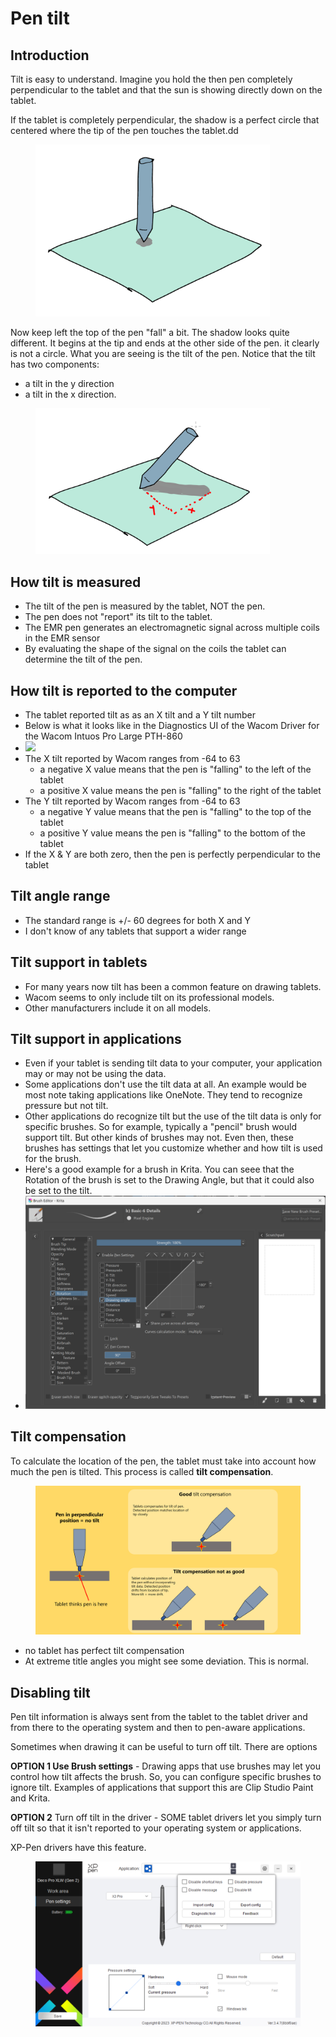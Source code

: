 # Pen tilt

## Introduction

Tilt is easy to understand. Imagine you hold the then pen completely perpendicular to the tablet and that the sun is showing directly down on the tablet.

If the tablet is completely perpendicular, the shadow is a perfect circle that centered where the tip of the pen touches the tablet.dd

<div align="left">

<figure><img src="../../.gitbook/assets/image (347).png" alt="" width="375"><figcaption></figcaption></figure>

</div>

Now keep left the top of the pen "fall" a bit. The shadow looks quite different. It begins at the tip and ends at the other side of the pen. it clearly is not a circle. What you are seeing is the tilt of the pen. Notice that the tilt has two components:

* a tilt in the y direction&#x20;
* a tilt in the x direction.

<div align="left">

<figure><img src="../../.gitbook/assets/image (72).png" alt="" width="375"><figcaption></figcaption></figure>

</div>

## How tilt is measured

* The tilt of the pen is measured by the tablet, NOT the pen.
* The pen does not "report" its tilt to the tablet.
* The EMR pen generates an electromagnetic signal across multiple coils in the EMR sensor
* By evaluating the shape of the signal on the coils the tablet can determine the tilt of the pen.

## **How tilt is reported to the computer**

* The tablet reported tilt as as an X tilt and a Y tilt number
* Below is what it looks like in the Diagnostics UI of the Wacom Driver for the Wacom Intuos Pro Large PTH-860
* ![](<../../.gitbook/assets/Screenshot 2022-11-25 193023-annotated.png>)
* The X tilt reported by Wacom ranges from -64 to 63
  * a negative X value means that the pen is "falling" to the left of the tablet
  * a positive X value means the pen is "falling" to the right of the tablet
* The Y tilt reported by Wacom ranges from -64 to 63
  * a negative Y value means that the pen is "falling" to the top of the tablet
  * a positive Y value means the pen is "falling" to the bottom of the tablet
* If the X & Y are both zero, then the pen is perfectly perpendicular to the tablet

## **Tilt angle range**

* The standard range is +/- 60 degrees for both X and Y
* I don't know of any tablets that support a wider range

## **Tilt support in tablets**

* For many years now tilt has been a common feature on drawing tablets.&#x20;
* Wacom seems to only include tilt on its professional models.&#x20;
* Other manufacturers include it on all models.

## Tilt support in applications

* Even if your tablet is sending tilt data to your computer, your application may or may not be using the data.
* Some applications don't use the tilt data at all. An example would be most note taking applications like OneNote. They tend to recognize pressure but not tilt.
* Other applications do recognize tilt but the use of the tilt data is only for specific brushes. So for example, typically a "pencil" brush would support tilt. But other kinds of  brushes may not. Even then, these brushes has settings that let you customize whether and how tilt is used for the brush.
* Here's a good example for a brush in Krita. You can seee that the Rotation of the brush is set to the Drawing Angle, but that it could also be set to the tilt.
* ![](<../../.gitbook/assets/image (88).png>)



## Tilt compensation

To calculate the location of the pen, the tablet must take into account how much the pen is tilted. This process is called **tilt compensation**.&#x20;

<figure><img src="../../.gitbook/assets/image (1).png" alt=""><figcaption></figcaption></figure>

* no tablet has perfect tilt compensation
* At extreme title angles you might see some deviation. This is normal.



## Disabling tilt

Pen tilt information is always sent from the tablet to the tablet driver and from there to the operating system and then to pen-aware applications.

Sometimes when drawing it can be useful to turn off tilt. There are options

**OPTION 1 Use Brush settings** - Drawing apps that use brushes may let you control how tilt affects the brush. So, you can configure specific brushes to ignore tilt. Examples of applications that support this are Clip Studio Paint and Krita.

**OPTION 2** Turn off tilt in the driver - SOME tablet drivers let you simply turn off tilt so that it isn't reported to your operating system or applications.

XP-Pen drivers have this feature.

<div align="left">

<figure><img src="../../.gitbook/assets/image (359).png" alt="" width="563"><figcaption></figcaption></figure>

</div>







&#x20;&#x20;


